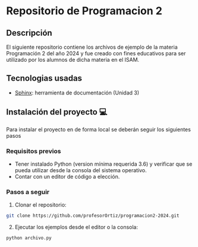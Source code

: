 # Repositorio de Programacion 2

## Descripción

El siguiente repositorio contiene los archivos de ejemplo de la materia Programación 2 del año 2024 y fue creado con fines educativos para ser utilizado por los alumnos de dicha materia en el ISAM.

## Tecnologias usadas

- [Sphinx](https://www.sphinx-doc.org/en/master/): herramienta de documentación (Unidad 3)

## Instalación del proyecto 💻

Para instalar el proyecto en de forma local se deberán seguir los siguientes pasos

### Requisitos previos

- Tener instalado Python (version mínima requerida 3.6) y verificar que se pueda utilizar desde la consola del sistema operativo.
- Contar con un editor de código a elección.

### Pasos a seguir

1. Clonar el repositorio:

```sh
git clone https://github.com/profesorOrtiz/programacion2-2024.git
```

2. Ejecutar los ejemplos desde el editor o la consola:

```sh
python archivo.py
```
